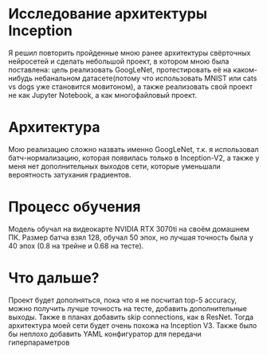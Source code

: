 # Исследование архитектуры Inception
Я решил повторить пройденные мною ранее архитектуры свёрточных нейросетей и сделать небольшой проект, в котором мною была поставлена: цель реализовать GoogLeNet, протестировать её на каком-нибудь небанальном датасете(потому что использовать MNIST или cats vs dogs уже становится мовитоном), а также реализовать свой проект не как Jupyter Notebook, а как многофайловый проект.

# Архитектура
Мою реализацию сложно назвать именно GoogLeNet, т.к. я использовал батч-нормализацию, которая появилась только в Inception-V2, а также у меня нет дополнительных выходов сети, которые уменьшали вероятность затухания градиентов. 

# Процесс обучения
Модель обучал на видеокарте NVIDIA RTX 3070ti на своём домашнем ПК. Размер батча взял 128, обучал 50 эпох, но лучшая точность была у 40 эпох (0.8 на трейне и 0.68 на тесте). 

# Что дальше?
Проект будет дополняться, пока что я не посчитал top-5 accuracy, можно получить лучше точность на тесте, добавить дополнительные выходы. Также в планах добавить skip connections, как в ResNet. Тогда архитектура моей сети будет очень похожа на Inception V3. Также было бы неплохо добавить YAML конфигуратор для передачи гиперпараметров

